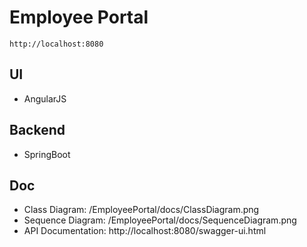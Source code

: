 # Employee Portal
````
http://localhost:8080
````
## UI
- AngularJS


## Backend
- SpringBoot

## Doc
- Class Diagram: /EmployeePortal/docs/ClassDiagram.png
- Sequence Diagram: /EmployeePortal/docs/SequenceDiagram.png
- API Documentation: http://localhost:8080/swagger-ui.html
